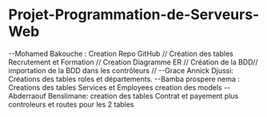 # Projet-Programmation-de-Serveurs-Web
--Mohamed Bakouche : Creation Repo GitHub // Création des tables Recrutement et Formation // Creation Diagramme ER // Création de la BDD// importation de la BDD dans les contrôleurs   //
--Grace Annick Djussi: Créations des tables roles et départements.
--Bamba prospere nema : Creations des tables  Services et Employees 
creation des models 
--Abderraouf Benslimane: creation des tables Contrat et payement plus controleurs et routes pour les 2 tables  


